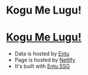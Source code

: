 # Kogu Me Lugu!

# [Kogu Me Lugu!](https://www.kogumelugu.ee)

- Data is hosted by [Entu](https://www.entu.ee)
- Page is hosted by [Netlify](https://www.netlify.com)
- It's built with [Entu SSG](https://ssg.entu.eu)
